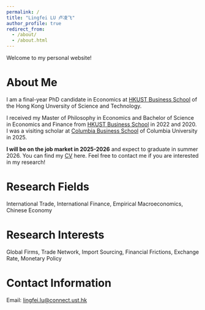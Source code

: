 ```yaml
---
permalink: /
title: "Lingfei LU 卢凌飞"
author_profile: true
redirect_from: 
  - /about/
  - /about.html
---
```


Welcome to my personal website!

About Me
======
I am a final-year PhD candidate in Economics at [HKUST Business School](https://econ.hkust.edu.hk/homepage) of the Hong Kong Unversity of Science and Technology.

I received my Master of Philosophy in Economics and Bachelor of Science in Economics and Finance from [HKUST Business School](https://econ.hkust.edu.hk/homepage) in 2022 and 2020. I was a visiting scholar at [Columbia Business School](https://business.columbia.edu) of Columbia University in 2025.

**I will be on the job market in 2025-2026** and expect to graduate in summer 2026. You can find my [CV](https://lingfei-daniel-lu.github.io/cv) here. Feel free to contact me if you are interested in my research!

Research Fields
======
International Trade, International Finance, Empirical Macroeconomics, Chinese Economy

Research Interests
======
Global Firms, Trade Network, Import Sourcing, Financial Frictions, Exchange Rate, Monetary Policy

Contact Information
======
Email: lingfei.lu@connect.ust.hk